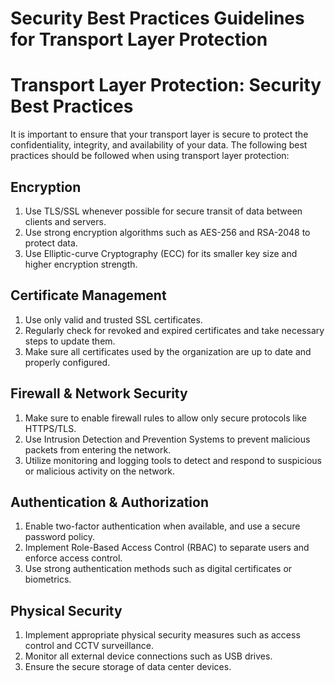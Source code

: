 # Security Best Practices Guidelines for Transport Layer Protection 

# Transport Layer Protection: Security Best Practices

It is important to ensure that your transport layer is secure to protect the confidentiality, integrity, and availability of your data. The following best practices should be followed when using transport layer protection:

## Encryption 
1. Use TLS/SSL whenever possible for secure transit of data between clients and servers.
2. Use strong encryption algorithms such as AES-256 and RSA-2048 to protect data.
3. Use Elliptic-curve Cryptography (ECC) for its smaller key size and higher encryption strength.

## Certificate Management 
1. Use only valid and trusted SSL certificates.
2. Regularly check for revoked and expired certificates and take necessary steps to update them.
3. Make sure all certificates used by the organization are up to date and properly configured.

## Firewall & Network Security
1. Make sure to enable firewall rules to allow only secure protocols like HTTPS/TLS.
2. Use Intrusion Detection and Prevention Systems to prevent malicious packets from entering the network.
3. Utilize monitoring and logging tools to detect and respond to suspicious or malicious activity on the network.

## Authentication & Authorization
1. Enable two-factor authentication when available, and use a secure password policy.
2. Implement Role-Based Access Control (RBAC) to separate users and enforce access control.
3. Use strong authentication methods such as digital certificates or biometrics.

## Physical Security
1. Implement appropriate physical security measures such as access control and CCTV surveillance.
2. Monitor all external device connections such as USB drives.
3. Ensure the secure storage of data center devices.